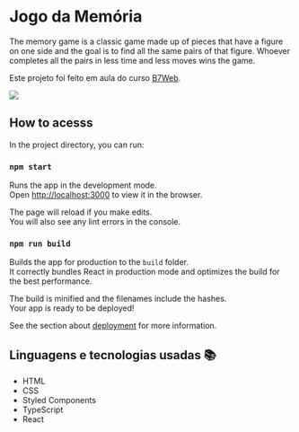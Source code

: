 # Jogo da Memória

The memory game is a classic game made up of pieces that have a figure on one side and the goal is to find all the same pairs of that figure. Whoever completes all the pairs in less time and less moves wins the game.

Este projeto foi feito em aula do curso [B7Web](https://b7web.com.br).

<div>
  <img src="https://user-images.githubusercontent.com/98724767/214711436-e9802e8b-8c81-433d-beb4-ad62a98e0690.png" /.
</div>

## How to acesss

In the project directory, you can run:

### `npm start`

Runs the app in the development mode.\
Open [http://localhost:3000](http://localhost:3000) to view it in the browser.

The page will reload if you make edits.\
You will also see any lint errors in the console.

### `npm run build`

Builds the app for production to the `build` folder.\
It correctly bundles React in production mode and optimizes the build for the best performance.

The build is minified and the filenames include the hashes.\
Your app is ready to be deployed!

See the section about [deployment](https://facebook.github.io/create-react-app/docs/deployment) for more information.

## Linguagens e tecnologias usadas :books:
- HTML
- CSS
- Styled Components
- TypeScript
- React


